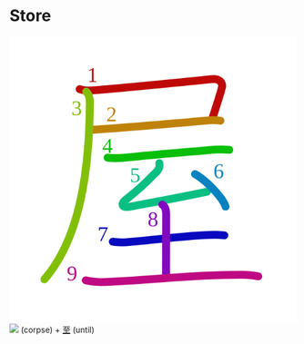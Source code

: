 # Store
![5c4b](../kanji-colorize/5c4b.svg)
[![](http://www.kanjidamage.com/assets/radsmall/corpse-e9d04cdb58636c681392fc1587c004a63c6d04a1eb3a5c3bf94b9ab1e4117a0f.jpg)](http://www.kanjidamage.com/kanji/497-corpse) (corpse) + [至](至.md) (until) 